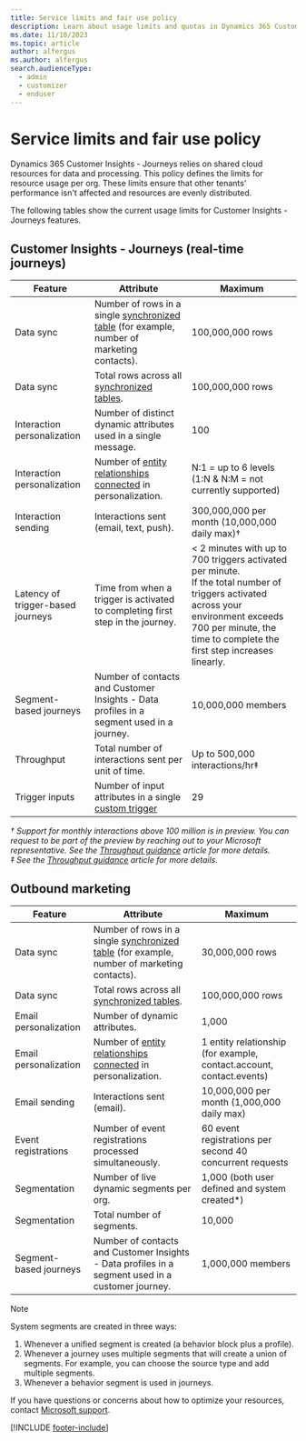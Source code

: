 ```yaml
---
title: Service limits and fair use policy
description: Learn about usage limits and quotas in Dynamics 365 Customer Insights - Journeys.
ms.date: 11/10/2023
ms.topic: article
author: alfergus
ms.author: alfergus
search.audienceType: 
  - admin
  - customizer
  - enduser
---
```


# Service limits and fair use policy

Dynamics 365 Customer Insights - Journeys relies on shared cloud resources for data and processing. This policy defines the limits for resource usage per org. These limits ensure that other tenants' performance isn't affected and resources are evenly distributed.

The following tables show the current usage limits for Customer Insights - Journeys features.

## Customer Insights - Journeys (real-time journeys)

| Feature              | Attribute                                                   | Maximum                                                    |
|----------------------|-------------------------------------------------------------|------------------------------------------------------------|
| Data sync            | Number of rows in a single [synchronized table](./mkt-settings-sync.md) (for example, number of marketing contacts). | 100,000,000 rows |
| Data sync            | Total rows across all [synchronized tables](./mkt-settings-sync.md).| 100,000,000 rows |
| Interaction personalization | Number of distinct dynamic attributes used in a single message. | 100 |
| Interaction personalization | Number of [entity relationships connected](/dynamics365/customerengagement/on-premises/customize/create-edit-entity-relationships) in personalization. | N:1 = up to 6 levels<br>(1:N & N:M = not currently supported) |
| Interaction sending  | Interactions sent (email, text, push). | 300,000,000 per month (10,000,000 daily max)† |
| Latency of trigger-based journeys | Time from when a trigger is activated to completing first step in the journey. | < 2 minutes with up to 700 triggers activated per minute.<br>If the total number of triggers activated across your environment exceeds 700 per minute, the time to complete the first step increases linearly. |
| Segment-based journeys | Number of contacts and Customer Insights - Data profiles in a segment used in a journey. | 10,000,000 members |
| Throughput             | Total number of interactions sent per unit of time. | Up to 500,000 interactions/hr‡ |
| Trigger inputs         | Number of input attributes in a single [custom trigger](./real-time-marketing-custom-triggers.md) | 29 |

*† Support for monthly interactions above 100 million is in preview. You can request to be part of the preview by reaching out to your Microsoft representative. See the [Throughput guidance](real-time-marketing-throughput-guidance.md) article for more details.*<br>
*‡ See the [Throughput guidance](real-time-marketing-throughput-guidance.md) article for more details.*

## Outbound marketing

| Feature               | Attribute                                              | Maximum                                                     |
|-----------------------|--------------------------------------------------------|-------------------------------------------------------------|
| Data sync  | Number of rows in a single [synchronized table](./mkt-settings-sync.md) (for example, number of marketing contacts). | 30,000,000 rows |
| Data sync  | Total rows across all [synchronized tables](./mkt-settings-sync.md).| 100,000,000 rows                                        |
| Email personalization | Number of dynamic attributes.                           | 1,000                                                       |
| Email personalization | Number of [entity relationships connected](/dynamics365/customerengagement/on-premises/customize/create-edit-entity-relationships) in personalization. | 1 entity relationship (for example, contact.account, contact.events)               |
| Email sending         | Interactions sent (email).                              | 10,000,000 per month (1,000,000 daily max)                  |
| Event registrations   | Number of event registrations processed simultaneously. | 60 event registrations per second 40 concurrent requests |
| Segmentation          | Number of live dynamic segments per org.                | 1,000 (both user defined and system created*)                |
| Segmentation          | Total number of segments.                               | 10,000                                                      |
| Segment-based journeys | Number of contacts and Customer Insights - Data profiles in a segment used in a customer journey. | 1,000,000 members |

> [!NOTE]
> System segments are created in three ways:
> 1. Whenever a unified segment is created (a behavior block plus a profile).
> 1. Whenever a journey uses multiple segments that will create a union of segments. For example, you can choose the source type and add multiple segments.
> 1. Whenever a behavior segment is used in journeys.

If you have questions or concerns about how to optimize your resources, contact [Microsoft support](/power-platform/admin/get-help-support).

[!INCLUDE [footer-include](./includes/footer-banner.md)]
